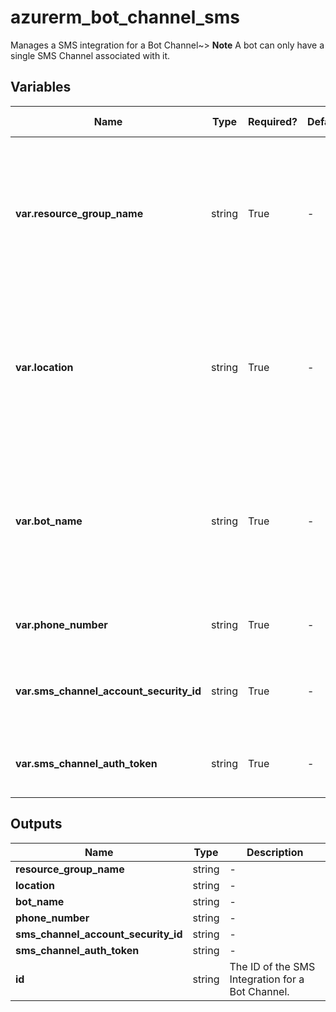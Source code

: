 # azurerm_bot_channel_sms

Manages a SMS integration for a Bot Channel~> **Note** A bot can only have a single SMS Channel associated with it.

## Variables

| Name | Type | Required? | Default  | possible values | Description |
| ---- | ---- | --------- | -------- | ----------- | ----------- |
| **var.resource_group_name** | string | True | -  |  -  | The name of the resource group where the SMS Channel should be created. Changing this forces a new resource to be created. | 
| **var.location** | string | True | -  |  -  | Specifies the supported Azure location where the resource exists. Changing this forces a new resource to be created. | 
| **var.bot_name** | string | True | -  |  -  | The name of the Bot Resource this channel will be associated with. Changing this forces a new resource to be created. | 
| **var.phone_number** | string | True | -  |  -  | The phone number for the SMS Channel. | 
| **var.sms_channel_account_security_id** | string | True | -  |  -  | The account security identifier (SID) for the SMS Channel. | 
| **var.sms_channel_auth_token** | string | True | -  |  -  | The authorization token for the SMS Channel. | 



## Outputs

| Name | Type | Description |
| ---- | ---- | --------- | 
| **resource_group_name** | string  | - | 
| **location** | string  | - | 
| **bot_name** | string  | - | 
| **phone_number** | string  | - | 
| **sms_channel_account_security_id** | string  | - | 
| **sms_channel_auth_token** | string  | - | 
| **id** | string  | The ID of the SMS Integration for a Bot Channel. | 